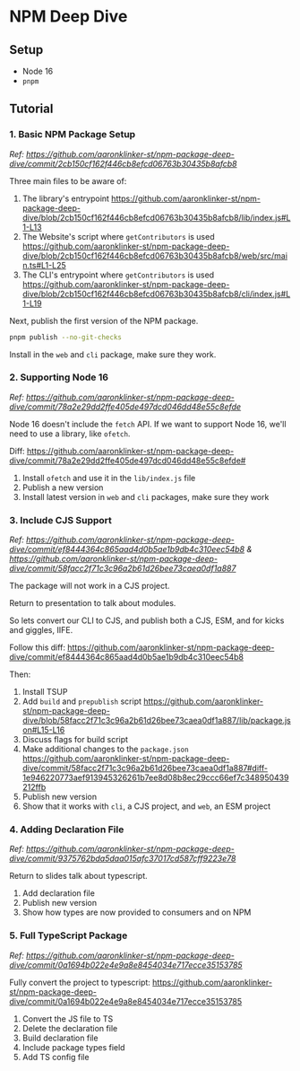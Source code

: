 # NPM Deep Dive

## Setup

- Node 16
- `pnpm`

## Tutorial

### 1. Basic NPM Package Setup

_Ref: https://github.com/aaronklinker-st/npm-package-deep-dive/commit/2cb150cf162f446cb8efcd06763b30435b8afcb8_

Three main files to be aware of:

1. The library's entrypoint
   https://github.com/aaronklinker-st/npm-package-deep-dive/blob/2cb150cf162f446cb8efcd06763b30435b8afcb8/lib/index.js#L1-L13
2. The Website's script where `getContributors` is used
   https://github.com/aaronklinker-st/npm-package-deep-dive/blob/2cb150cf162f446cb8efcd06763b30435b8afcb8/web/src/main.ts#L1-L25
3. The CLI's entrypoint where `getContributors` is used
   https://github.com/aaronklinker-st/npm-package-deep-dive/blob/2cb150cf162f446cb8efcd06763b30435b8afcb8/cli/index.js#L1-L19

Next, publish the first version of the NPM package.

```sh
pnpm publish --no-git-checks
```

Install in the `web` and `cli` package, make sure they work.

### 2. Supporting Node 16

_Ref: https://github.com/aaronklinker-st/npm-package-deep-dive/commit/78a2e29dd2ffe405de497dcd046dd48e55c8efde_

Node 16 doesn't include the `fetch` API. If we want to support Node 16, we'll need to use a library, like `ofetch`.

Diff: https://github.com/aaronklinker-st/npm-package-deep-dive/commit/78a2e29dd2ffe405de497dcd046dd48e55c8efde#

1. Install `ofetch` and use it in the `lib/index.js` file
2. Publish a new version
3. Install latest version in `web` and `cli` packages, make sure they work

### 3. Include CJS Support

_Ref: https://github.com/aaronklinker-st/npm-package-deep-dive/commit/ef8444364c865aad4d0b5ae1b9db4c310eec54b8 & https://github.com/aaronklinker-st/npm-package-deep-dive/commit/58facc2f71c3c96a2b61d26bee73caea0df1a887_

The package will not work in a CJS project.

Return to presentation to talk about modules.

So lets convert our CLI to CJS, and publish both a CJS, ESM, and for kicks and giggles, IIFE.

Follow this diff: https://github.com/aaronklinker-st/npm-package-deep-dive/commit/ef8444364c865aad4d0b5ae1b9db4c310eec54b8

Then:

1. Install TSUP
2. Add `build` and `prepublish` script
   https://github.com/aaronklinker-st/npm-package-deep-dive/blob/58facc2f71c3c96a2b61d26bee73caea0df1a887/lib/package.json#L15-L16
3. Discuss flags for build script
4. Make additional changes to the `package.json`
   https://github.com/aaronklinker-st/npm-package-deep-dive/commit/58facc2f71c3c96a2b61d26bee73caea0df1a887#diff-1e946220773aef913945326261b7ee8d08b8ec29ccc66ef7c348950439212ffb
5. Publish new version
6. Show that it works with `cli`, a CJS project, and `web`, an ESM project

### 4. Adding Declaration File

_Ref: https://github.com/aaronklinker-st/npm-package-deep-dive/commit/9375762bda5daa015afc37017cd587cff9223e78_

Return to slides talk about typescript.

1. Add declaration file
2. Publish new version
3. Show how types are now provided to consumers and on NPM

### 5. Full TypeScript Package

_Ref: https://github.com/aaronklinker-st/npm-package-deep-dive/commit/0a1694b022e4e9a8e8454034e717ecce35153785_

Fully convert the project to typescript: https://github.com/aaronklinker-st/npm-package-deep-dive/commit/0a1694b022e4e9a8e8454034e717ecce35153785

1. Convert the JS file to TS
2. Delete the declaration file
3. Build declaration file
4. Include package types field
5. Add TS config file
